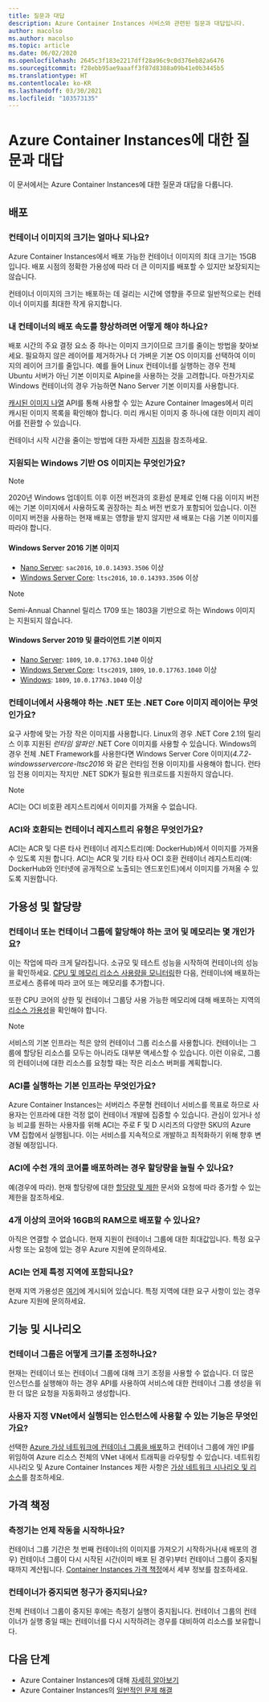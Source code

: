 ```yaml
---
title: 질문과 대답
description: Azure Container Instances 서비스와 관련된 질문과 대답입니다.
author: macolso
ms.author: macolso
ms.topic: article
ms.date: 06/02/2020
ms.openlocfilehash: 2645c3f183e2217dff28a96c9c0d376eb82a6476
ms.sourcegitcommit: f28ebb95ae9aaaff3f87d8388a09b41e0b3445b5
ms.translationtype: HT
ms.contentlocale: ko-KR
ms.lasthandoff: 03/30/2021
ms.locfileid: "103573135"
---
```

# <a name="frequently-asked-questions-about-azure-container-instances"></a>Azure Container Instances에 대한 질문과 대답

이 문서에서는 Azure Container Instances에 대한 질문과 대답을 다룹니다.

## <a name="deployment"></a>배포

### <a name="how-large-can-my-container-image-be"></a>컨테이너 이미지의 크기는 얼마나 되나요?

Azure Container Instances에서 배포 가능한 컨테이너 이미지의 최대 크기는 15GB입니다. 배포 시점의 정확한 가용성에 따라 더 큰 이미지를 배포할 수 있지만 보장되지는 않습니다.

컨테이너 이미지의 크기는 배포하는 데 걸리는 시간에 영향을 주므로 일반적으로는 컨테이너 이미지를 최대한 작게 유지합니다.

### <a name="how-can-i-speed-up-the-deployment-of-my-container"></a>내 컨테이너의 배포 속도를 향상하려면 어떻게 해야 하나요?

배포 시간의 주요 결정 요소 중 하나는 이미지 크기이므로 크기를 줄이는 방법을 찾아보세요. 필요하지 않은 레이어를 제거하거나 더 가벼운 기본 OS 이미지를 선택하여 이미지의 레이어 크기를 줄입니다. 예를 들어 Linux 컨테이너를 실행하는 경우 전체 Ubuntu 서버가 아닌 기본 이미지로 Alpine을 사용하는 것을 고려합니다. 마찬가지로 Windows 컨테이너의 경우 가능하면 Nano Server 기본 이미지를 사용합니다. 

[캐시된 이미지 나열](/rest/api/container-instances/location/listcachedimages) API를 통해 사용할 수 있는 Azure Container Images에서 미리 캐시된 이미지 목록을 확인해야 합니다. 미리 캐시된 이미지 중 하나에 대한 이미지 레이어를 전환할 수 있습니다. 

컨테이너 시작 시간을 줄이는 방법에 대한 자세한 [지침](container-instances-troubleshooting.md#container-takes-a-long-time-to-start)을 참조하세요.

### <a name="what-windows-base-os-images-are-supported"></a>지원되는 Windows 기반 OS 이미지는 무엇인가요?

> [!NOTE]
> 2020년 Windows 업데이트 이후 이전 버전과의 호환성 문제로 인해 다음 이미지 버전에는 기본 이미지에서 사용하도록 권장하는 최소 버전 번호가 포함되어 있습니다. 이전 이미지 버전을 사용하는 현재 배포는 영향을 받지 않지만 새 배포는 다음 기본 이미지를 따라야 합니다. 

#### <a name="windows-server-2016-base-images"></a>Windows Server 2016 기본 이미지

* [Nano Server](https://hub.docker.com/_/microsoft-windows-nanoserver): `sac2016`, `10.0.14393.3506` 이상
* [Windows Server Core](https://hub.docker.com/_/microsoft-windows-servercore): `ltsc2016`,  `10.0.14393.3506` 이상

> [!NOTE]
> Semi-Annual Channel 릴리스 1709 또는 1803을 기반으로 하는 Windows 이미지는 지원되지 않습니다.

#### <a name="windows-server-2019-and-client-base-images"></a>Windows Server 2019 및 클라이언트 기본 이미지

* [Nano Server](https://hub.docker.com/_/microsoft-windows-nanoserver): `1809`, `10.0.17763.1040` 이상
* [Windows Server Core](https://hub.docker.com/_/microsoft-windows-servercore): `ltsc2019`, `1809`, `10.0.17763.1040` 이상
* [Windows](https://hub.docker.com/_/microsoft-windows): `1809`, `10.0.17763.1040` 이상

### <a name="what-net-or-net-core-image-layer-should-i-use-in-my-container"></a>컨테이너에서 사용해야 하는 .NET 또는 .NET Core 이미지 레이어는 무엇인가요? 

요구 사항에 맞는 가장 작은 이미지를 사용합니다. Linux의 경우 .NET Core 2.1의 릴리스 이후 지원된 *런타임 알파인* .NET Core 이미지를 사용할 수 있습니다. Windows의 경우 전체 .NET Framework를 사용한다면 Windows Server Core 이미지(*4.7.2-windowsservercore-ltsc2016* 와 같은 런타임 전용 이미지)를 사용해야 합니다. 런타임 전용 이미지는 작지만 .NET SDK가 필요한 워크로드를 지원하지 않습니다.

> [!NOTE]
> ACI는 OCI 비호환 레지스트리에서 이미지를 가져올 수 없습니다.

### <a name="what-types-of-container-registries-are-compatible-with-aci"></a>ACI와 호환되는 컨테이너 레지스트리 유형은 무엇인가요?

ACI는 ACR 및 다른 타사 컨테이너 레지스트리(예: DockerHub)에서 이미지를 가져올 수 있도록 지원 합니다. ACI는 ACR 및 기타 타사 OCI 호환 컨테이너 레지스트리(예: DockerHub와 인터넷에 공개적으로 노출되는 엔드포인트)에서 이미지를 가져올 수 있도록 지원합니다.

## <a name="availability-and-quotas"></a>가용성 및 할당량

### <a name="how-many-cores-and-memory-should-i-allocate-for-my-containers-or-the-container-group"></a>컨테이너 또는 컨테이너 그룹에 할당해야 하는 코어 및 메모리는 몇 개인가요?

이는 작업에 따라 크게 달라집니다. 소규모 및 테스트 성능을 시작하여 컨테이너의 성능을 확인하세요. [CPU 및 메모리 리소스 사용량을 모니터링](container-instances-monitor.md)한 다음, 컨테이너에 배포하는 프로세스 종류에 따라 코어 또는 메모리를 추가합니다.

또한 CPU 코어의 상한 및 컨테이너 그룹당 사용 가능한 메모리에 대해 배포하는 지역의 [리소스 가용성](container-instances-region-availability.md)을 확인해야 합니다. 

> [!NOTE]
> 서비스의 기본 인프라는 적은 양의 컨테이너 그룹 리소스를 사용합니다. 컨테이너는 그룹에 할당된 리소스를 모두는 아니라도 대부분 액세스할 수 있습니다. 이런 이유로, 그룹의 컨테이너에 대한 리소스를 요청할 때는 작은 리소스 버퍼를 계획합니다.

### <a name="what-underlying-infrastructure-does-aci-run-on"></a>ACI를 실행하는 기본 인프라는 무엇인가요?

Azure Container Instances는 서버리스 주문형 컨테이너 서비스를 목표로 하므로 사용자는 인프라에 대한 걱정 없이 컨테이너 개발에 집중할 수 있습니다. 관심이 있거나 성능 비교를 원하는 사용자를 위해 ACI는 주로 F 및 D 시리즈의 다양한 SKU의 Azure VM 집합에서 실행됩니다. 이는 서비스를 지속적으로 개발하고 최적화하기 위해 향후 변경될 예정입니다. 

### <a name="i-want-to-deploy-thousand-of-cores-on-aci---can-i-get-my-quota-increased"></a>ACI에 수천 개의 코어를 배포하려는 경우 할당량을 늘릴 수 있나요?
 
예(경우에 따라). 현재 할당량에 대한 [할당량 및 제한](container-instances-quotas.md) 문서와 요청에 따라 증가할 수 있는 제한을 참조하세요.

### <a name="can-i-deploy-with-more-than-4-cores-and-16-gb-of-ram"></a>4개 이상의 코어와 16GB의 RAM으로 배포할 수 있나요?

아직은 연결할 수 없습니다. 현재 지원이 컨테이너 그룹에 대한 최대값입니다. 특정 요구 사항 또는 요청에 있는 경우 Azure 지원에 문의하세요. 

### <a name="when-will-aci-be-in-a-specific-region"></a>ACI는 언제 특정 지역에 포함되나요?

현재 지역 가용성은 [여기](container-instances-region-availability.md)에 게시되어 있습니다. 특정 지역에 대한 요구 사항이 있는 경우 Azure 지원에 문의하세요.

## <a name="features-and-scenarios"></a>기능 및 시나리오

### <a name="how-do-i-scale-a-container-group"></a>컨테이너 그룹은 어떻게 크기를 조정하나요?

현재는 컨테이너 또는 컨테이너 그룹에 대해 크기 조정을 사용할 수 없습니다. 더 많은 인스턴스를 실행해야 하는 경우 API를 사용하여 서비스에 대한 컨테이너 그룹 생성을 위한 더 많은 요청을 자동화하고 생성합니다. 

### <a name="what-features-are-available-to-instances-running-in-a-custom-vnet"></a>사용자 지정 VNet에서 실행되는 인스턴스에 사용할 수 있는 기능은 무엇인가요?

선택한 [Azure 가상 네트워크에 컨테이너 그룹을 배포](container-instances-vnet.md)하고 컨테이너 그룹에 개인 IP를 위임하여 Azure 리소스 전체의 VNet 내에서 트래픽을 라우팅할 수 있습니다. 네트워킹 시나리오 및 Azure Container Instances 제한 사항은 [가상 네트워크 시나리오 및 리소스](container-instances-virtual-network-concepts.md)를 참조하세요.

## <a name="pricing"></a>가격 책정

### <a name="when-does-the-meter-start-running"></a>측정기는 언제 작동을 시작하나요?

컨테이너 그룹 기간은 첫 번째 컨테이너의 이미지를 가져오기 시작하거나(새 배포의 경우) 컨테이너 그룹이 다시 시작된 시간(이미 배포 된 경우)부터 컨테이너 그룹이 중지될 때까지 계산됩니다. [Container Instances 가격 책정](https://azure.microsoft.com/pricing/details/container-instances/)에서 세부 정보를 참조하세요.

### <a name="do-i-stop-being-charged-when-my-containers-are-stopped"></a>컨테이너가 중지되면 청구가 중지되나요?

전체 컨테이너 그룹이 중지된 후에는 측정기 실행이 중지됩니다. 컨테이너 그룹의 컨테이너가 실행 중일 때는 컨테이너를 다시 시작하려는 경우를 대비하여 리소스를 보유합니다. 

## <a name="next-steps"></a>다음 단계

* Azure Container Instances에 대해 [자세히 알아보기](container-instances-overview.md)
* Azure Container Instances의 [일반적인 문제 해결](container-instances-troubleshooting.md)
